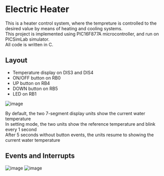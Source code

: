 # Electric Heater
This is a heater control system, where the tempreture is controlled to the desired value by means of heating and cooling systems.<br>
This project is implemented using PIC16F877A microcontroller, and run on PICSimLab simulator.<br>
All code is written in C.

## Layout
<ul>
  <li>Temperature display on DIS3 and DIS4</li>
  <li>ON/OFF button on RB0</li>
  <li>UP button on RB4</li>
  <li>DOWN button on RB5</li>
  <li>LED on RB1</li>
</ul>

![image](https://user-images.githubusercontent.com/59218287/118491191-02932900-b71f-11eb-9e52-4b6c36031706.png)

By default, the two 7-segment display units show the current water temperature<br>
In setting mode, the two units show the reference temperature and blink every 1 second<br>
After 5 seconds without button events, the units resume to showing the current water temperature

## Events and Interrupts
![image](https://user-images.githubusercontent.com/59218287/118491140-f7d89400-b71e-11eb-8b97-9591f202989a.png)
![image](https://user-images.githubusercontent.com/59218287/118491161-fd35de80-b71e-11eb-9325-85dbbc14b005.png)
